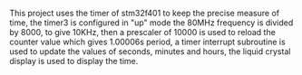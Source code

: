 This project uses the timer of stm32f401 to keep the precise measure of time, the timer3 is configured in "up" mode the 80MHz frequency is divided by 8000, to give 10KHz, then a prescaler of 10000 is used to reload the counter value which gives 1.00006s period, a timer interrupt subroutine is used to update the values of seconds, minutes and hours, the liquid crystal display is used to display the time.